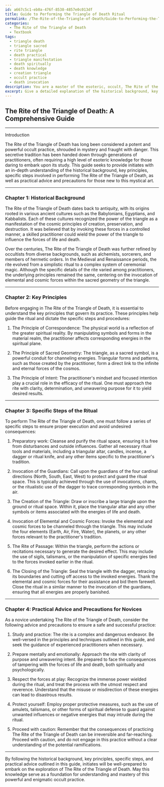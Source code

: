 ```yaml
---
id: a667c5c1-eb0a-476f-8538-4857e0c013df
title: Guide to Performing the Triangle of Death Ritual
permalink: /The-Rite-of-the-Triangle-of-Death/Guide-to-Performing-the-Triangle-of-Death-Ritual/
categories:
  - The Rite of the Triangle of Death
  - Textbook
tags:
  - triangle death
  - triangle sacred
  - rite triangle
  - death practical
  - triangle manifestation
  - death spiritually
  - death knowledge
  - creation triangle
  - occult practice
  - death invocation
description: You are a master of the esoteric, occult, The Rite of the Triangle of Death and education, you have written many textbooks on the subject in ways that provide students with rich and deep understanding of the subject. You are being asked to write textbook-like sections on a topic and you do it with full context, explainability, and reliability in accuracy to the true facts of the topic at hand, in a textbook style that a student would easily be able to learn from, in a rich, engaging, and contextual way. Always include relevant context (such as formulas and history), related concepts, and in a way that someone can gain deep insights from.
excerpt: Give a detailed explanation of the historical background, key principles, and specific steps involved in performing The Rite of the Triangle of Death, designed for a grimoire or treatise that offers initiates deep insights and understanding of this occult practice. Include practical advice and precautions for novices as they embark on learning this mystical art.
---
```


## The Rite of the Triangle of Death: A Comprehensive Guide

---

Introduction

The Rite of the Triangle of Death has long been considered a potent and powerful occult practice, shrouded in mystery and fraught with danger. This secretive tradition has been handed down through generations of practitioners, often requiring a high level of esoteric knowledge for those daring to embark upon its study. This guide seeks to provide initiates with an in-depth understanding of the historical background, key principles, specific steps involved in performing The Rite of the Triangle of Death, as well as practical advice and precautions for those new to this mystical art.

---

### Chapter 1: Historical Background

The Rite of the Triangle of Death dates back to antiquity, with its origins rooted in various ancient cultures such as the Babylonians, Egyptians, and Kabbalists. Each of these cultures recognized the power of the triangle as a manifestation of the cosmic principles of creation, preservation, and destruction. It was believed that by invoking these forces in a controlled manner, a skilled practitioner could wield the power of the triangle to influence the forces of life and death.

Over the centuries, The Rite of the Triangle of Death was further refined by occultists from diverse backgrounds, such as alchemists, sorcerers, and members of hermetic orders. In the Medieval and Renaissance periods, the rite evolved from a simplistic ritual to a complex system of ceremonial magic. Although the specific details of the rite varied among practitioners, the underlying principles remained the same, centering on the invocation of elemental and cosmic forces within the sacred geometry of the triangle.

---

### Chapter 2: Key Principles

Before engaging in The Rite of the Triangle of Death, it is essential to understand the key principles that govern its practice. These principles help guide the ritual and dictate the specific steps and procedures:

1. The Principle of Correspondence: The physical world is a reflection of the greater spiritual reality. By manipulating symbols and forms in the material realm, the practitioner affects corresponding energies in the spiritual plane.

2. The Principle of Sacred Geometry: The triangle, as a sacred symbol, is a powerful conduit for channeling energies. Triangular forms and patterns, such as those created by the practitioner, form a direct link to the infinite and eternal forces of the cosmos.

3. The Principle of Intent: The practitioner's mindset and focused intention play a crucial role in the efficacy of the ritual. One must approach the rite with clarity, determination, and unwavering purpose for it to yield desired results.

---

### Chapter 3: Specific Steps of the Ritual

To perform The Rite of the Triangle of Death, one must follow a series of specific steps to ensure proper execution and avoid undesired consequences:

1. Preparatory work: Cleanse and purify the ritual space, ensuring it is free from disturbances and outside influences. Gather all necessary ritual tools and materials, including a triangular altar, candles, incense, a dagger or ritual knife, and any other items specific to the practitioner's tradition.

2. Invocation of the Guardians: Call upon the guardians of the four cardinal directions (North, South, East, West) to protect and guard the ritual space. This is typically achieved through the use of invocations, chants, or the ritualistic use of the dagger to trace corresponding symbols in the air.

3. The Creation of the Triangle: Draw or inscribe a large triangle upon the ground or ritual space. Within it, place the triangular altar and any other symbols or items associated with the energies of life and death.

4. Invocation of Elemental and Cosmic Forces: Invoke the elemental and cosmic forces to be channeled through the triangle. This may include the four elements (Earth, Air, Fire, Water), the planets, or any other forces relevant to the practitioner's tradition.

5. The Rite of Passage: Within the triangle, perform the actions or recitations necessary to generate the desired effect. This may include the use of sigils, talismans, or the manipulation of specific energies tied to the forces invoked earlier in the ritual.

6. The Closing of the Triangle: Seal the triangle with the dagger, retracing its boundaries and cutting off access to the invoked energies. Thank the elemental and cosmic forces for their assistance and bid them farewell. Close the ritual in a similar manner to the invocation of the guardians, ensuring that all energies are properly banished.

---

### Chapter 4: Practical Advice and Precautions for Novices

As a novice undertaking The Rite of the Triangle of Death, consider the following advice and precautions to ensure a safe and successful practice:

1. Study and practice: The rite is a complex and dangerous endeavor. Be well-versed in the principles and techniques outlined in this guide, and seek the guidance of experienced practitioners when necessary.

2. Prepare mentally and emotionally: Approach the rite with clarity of purpose and unwavering intent. Be prepared to face the consequences of tampering with the forces of life and death, both spiritually and psychologically.

3. Respect the forces at play: Recognize the immense power wielded during the ritual, and treat the process with the utmost respect and reverence. Understand that the misuse or misdirection of these energies can lead to disastrous results.

4. Protect yourself: Employ proper protective measures, such as the use of amulets, talismans, or other forms of spiritual defense to guard against unwanted influences or negative energies that may intrude during the ritual.

5. Proceed with caution: Remember that the consequences of practicing The Rite of the Triangle of Death can be irreversible and far-reaching. Proceed with caution, and do not engage in this practice without a clear understanding of the potential ramifications.

---

By following the historical background, key principles, specific steps, and practical advice outlined in this guide, initiates will be well-prepared to embark on the exploration of The Rite of the Triangle of Death. May this knowledge serve as a foundation for understanding and mastery of this powerful and enigmatic occult practice.
